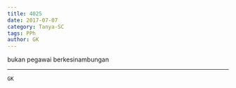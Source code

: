 ```yaml
---
title: 4025
date: 2017-07-07
category: Tanya-SC
tags: PPh
author: GK
---
```


bukan pegawai berkesinambungan

---



`GK`
